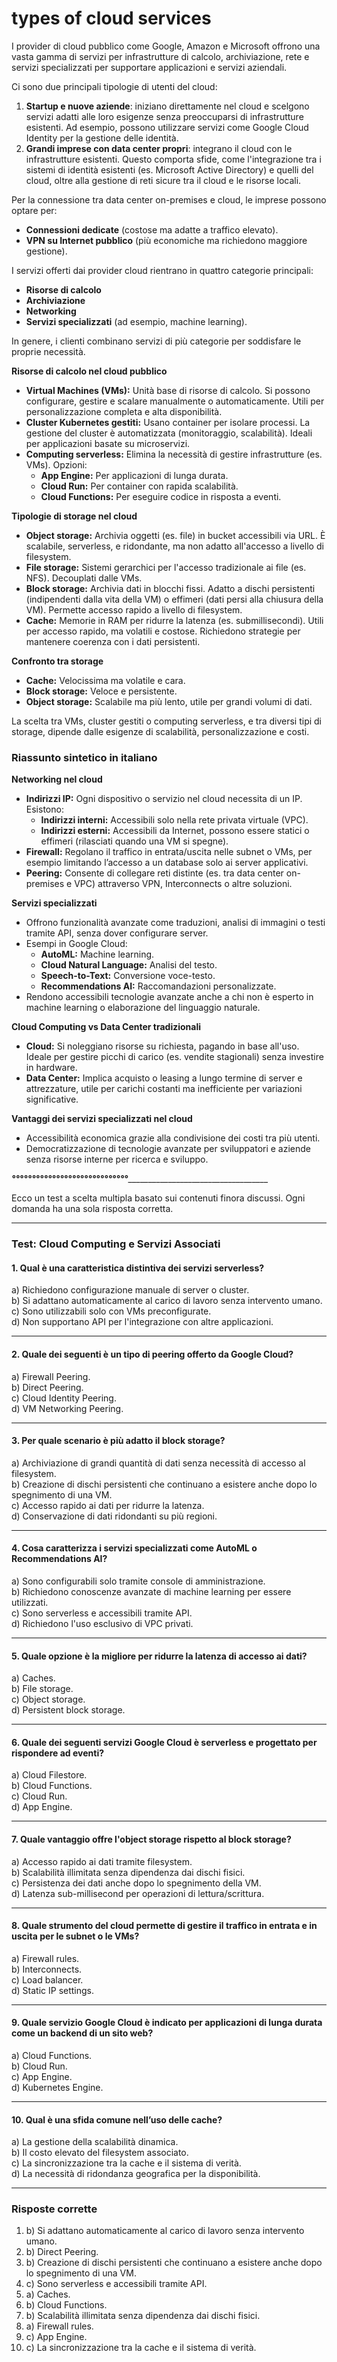 # types of cloud services

I provider di cloud pubblico come Google, Amazon e Microsoft offrono una vasta gamma di servizi per infrastrutture di calcolo, archiviazione, rete e servizi specializzati per supportare applicazioni e servizi aziendali. 

Ci sono due principali tipologie di utenti del cloud:  
1. **Startup e nuove aziende**: iniziano direttamente nel cloud e scelgono servizi adatti alle loro esigenze senza preoccuparsi di infrastrutture esistenti. Ad esempio, possono utilizzare servizi come Google Cloud Identity per la gestione delle identità.  
2. **Grandi imprese con data center propri**: integrano il cloud con le infrastrutture esistenti. Questo comporta sfide, come l'integrazione tra i sistemi di identità esistenti (es. Microsoft Active Directory) e quelli del cloud, oltre alla gestione di reti sicure tra il cloud e le risorse locali.

Per la connessione tra data center on-premises e cloud, le imprese possono optare per:  
- **Connessioni dedicate** (costose ma adatte a traffico elevato).  
- **VPN su Internet pubblico** (più economiche ma richiedono maggiore gestione).

I servizi offerti dai provider cloud rientrano in quattro categorie principali:  
- **Risorse di calcolo**  
- **Archiviazione**  
- **Networking**  
- **Servizi specializzati** (ad esempio, machine learning).

In genere, i clienti combinano servizi di più categorie per soddisfare le proprie necessità.





**Risorse di calcolo nel cloud pubblico**  
- **Virtual Machines (VMs):** Unità base di risorse di calcolo. Si possono configurare, gestire e scalare manualmente o automaticamente. Utili per personalizzazione completa e alta disponibilità.  
- **Cluster Kubernetes gestiti:** Usano container per isolare processi. La gestione del cluster è automatizzata (monitoraggio, scalabilità). Ideali per applicazioni basate su microservizi.  
- **Computing serverless:** Elimina la necessità di gestire infrastrutture (es. VMs). Opzioni:  
  - **App Engine:** Per applicazioni di lunga durata.  
  - **Cloud Run:** Per container con rapida scalabilità.  
  - **Cloud Functions:** Per eseguire codice in risposta a eventi.

**Tipologie di storage nel cloud**  
- **Object storage:** Archivia oggetti (es. file) in bucket accessibili via URL. È scalabile, serverless, e ridondante, ma non adatto all'accesso a livello di filesystem.  
- **File storage:** Sistemi gerarchici per l'accesso tradizionale ai file (es. NFS). Decouplati dalle VMs.  
- **Block storage:** Archivia dati in blocchi fissi. Adatto a dischi persistenti (indipendenti dalla vita della VM) o effimeri (dati persi alla chiusura della VM). Permette accesso rapido a livello di filesystem.  
- **Cache:** Memorie in RAM per ridurre la latenza (es. submillisecondi). Utili per accesso rapido, ma volatili e costose. Richiedono strategie per mantenere coerenza con i dati persistenti.

**Confronto tra storage**  
- **Cache:** Velocissima ma volatile e cara.  
- **Block storage:** Veloce e persistente.  
- **Object storage:** Scalabile ma più lento, utile per grandi volumi di dati.  

La scelta tra VMs, cluster gestiti o computing serverless, e tra diversi tipi di storage, dipende dalle esigenze di scalabilità, personalizzazione e costi.


### Riassunto sintetico in italiano

**Networking nel cloud**  
- **Indirizzi IP:** Ogni dispositivo o servizio nel cloud necessita di un IP. Esistono:  
  - **Indirizzi interni:** Accessibili solo nella rete privata virtuale (VPC).  
  - **Indirizzi esterni:** Accessibili da Internet, possono essere statici o effimeri (rilasciati quando una VM si spegne).  
- **Firewall:** Regolano il traffico in entrata/uscita nelle subnet o VMs, per esempio limitando l’accesso a un database solo ai server applicativi.  
- **Peering:** Consente di collegare reti distinte (es. tra data center on-premises e VPC) attraverso VPN, Interconnects o altre soluzioni.

**Servizi specializzati**  
- Offrono funzionalità avanzate come traduzioni, analisi di immagini o testi tramite API, senza dover configurare server.  
- Esempi in Google Cloud:  
  - **AutoML:** Machine learning.  
  - **Cloud Natural Language:** Analisi del testo.  
  - **Speech-to-Text:** Conversione voce-testo.  
  - **Recommendations AI:** Raccomandazioni personalizzate.  
- Rendono accessibili tecnologie avanzate anche a chi non è esperto in machine learning o elaborazione del linguaggio naturale.

**Cloud Computing vs Data Center tradizionali**  
- **Cloud:** Si noleggiano risorse su richiesta, pagando in base all'uso. Ideale per gestire picchi di carico (es. vendite stagionali) senza investire in hardware.  
- **Data Center:** Implica acquisto o leasing a lungo termine di server e attrezzature, utile per carichi costanti ma inefficiente per variazioni significative.  

**Vantaggi dei servizi specializzati nel cloud**  
- Accessibilità economica grazie alla condivisione dei costi tra più utenti.  
- Democratizzazione di tecnologie avanzate per sviluppatori e aziende senza risorse interne per ricerca e sviluppo.




_________________________°°°°°°°°°°°°°°°°°°°°°°°°°°°°°____________________________________________________________



Ecco un test a scelta multipla basato sui contenuti finora discussi. Ogni domanda ha una sola risposta corretta.

---

### **Test: Cloud Computing e Servizi Associati**

#### 1. Qual è una caratteristica distintiva dei servizi serverless?  
a) Richiedono configurazione manuale di server o cluster.  
b) Si adattano automaticamente al carico di lavoro senza intervento umano.  
c) Sono utilizzabili solo con VMs preconfigurate.  
d) Non supportano API per l'integrazione con altre applicazioni.  

---

#### 2. Quale dei seguenti è un tipo di peering offerto da Google Cloud?  
a) Firewall Peering.  
b) Direct Peering.  
c) Cloud Identity Peering.  
d) VM Networking Peering.  

---

#### 3. Per quale scenario è più adatto il **block storage**?  
a) Archiviazione di grandi quantità di dati senza necessità di accesso al filesystem.  
b) Creazione di dischi persistenti che continuano a esistere anche dopo lo spegnimento di una VM.  
c) Accesso rapido ai dati per ridurre la latenza.  
d) Conservazione di dati ridondanti su più regioni.  

---

#### 4. Cosa caratterizza i servizi specializzati come AutoML o Recommendations AI?  
a) Sono configurabili solo tramite console di amministrazione.  
b) Richiedono conoscenze avanzate di machine learning per essere utilizzati.  
c) Sono serverless e accessibili tramite API.  
d) Richiedono l'uso esclusivo di VPC privati.  

---

#### 5. Quale opzione è la migliore per ridurre la latenza di accesso ai dati?  
a) Caches.  
b) File storage.  
c) Object storage.  
d) Persistent block storage.  

---

#### 6. Quale dei seguenti servizi Google Cloud è serverless e progettato per rispondere ad eventi?  
a) Cloud Filestore.  
b) Cloud Functions.  
c) Cloud Run.  
d) App Engine.  

---

#### 7. Quale vantaggio offre l'object storage rispetto al block storage?  
a) Accesso rapido ai dati tramite filesystem.  
b) Scalabilità illimitata senza dipendenza dai dischi fisici.  
c) Persistenza dei dati anche dopo lo spegnimento della VM.  
d) Latenza sub-millisecond per operazioni di lettura/scrittura.  

---

#### 8. Quale strumento del cloud permette di gestire il traffico in entrata e in uscita per le subnet o le VMs?  
a) Firewall rules.  
b) Interconnects.  
c) Load balancer.  
d) Static IP settings.  

---

#### 9. Quale servizio Google Cloud è indicato per applicazioni di lunga durata come un backend di un sito web?  
a) Cloud Functions.  
b) Cloud Run.  
c) App Engine.  
d) Kubernetes Engine.  

---

#### 10. Qual è una sfida comune nell’uso delle cache?  
a) La gestione della scalabilità dinamica.  
b) Il costo elevato del filesystem associato.  
c) La sincronizzazione tra la cache e il sistema di verità.  
d) La necessità di ridondanza geografica per la disponibilità.  

---

### **Risposte corrette**
1. b) Si adattano automaticamente al carico di lavoro senza intervento umano.  
2. b) Direct Peering.  
3. b) Creazione di dischi persistenti che continuano a esistere anche dopo lo spegnimento di una VM.  
4. c) Sono serverless e accessibili tramite API.  
5. a) Caches.  
6. b) Cloud Functions.  
7. b) Scalabilità illimitata senza dipendenza dai dischi fisici.  
8. a) Firewall rules.  
9. c) App Engine.  
10. c) La sincronizzazione tra la cache e il sistema di verità.  









